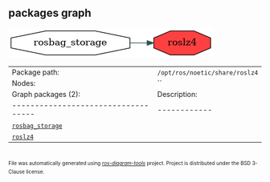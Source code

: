 <!--
File was automatically generated using 'ros-diagram-tools' project.
Project is distributed under the BSD 3-Clause license.
-->

## packages graph

[![roslz4](roslz4.png "roslz4")](roslz4.png)

|     |     |
| --- | --- |
| Package path: | `/opt/ros/noetic/share/roslz4` |
| Nodes: | `` |
| Graph packages (2): | Description: |
| ----------------------------------- | ------------ |
| [`rosbag_storage`](rosbag_storage.html) |  |
| [`roslz4`](roslz4.html) |  |


</br>
<font size="1">
File was automatically generated using <a href="https://github.com/anetczuk/ros-diagram-tools"><i>ros-diagram-tools</i></a> project.
Project is distributed under the BSD 3-Clause license.
</font>
